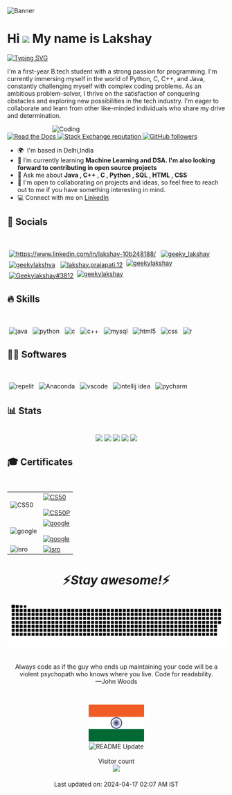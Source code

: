![Banner](https://res.cloudinary.com/superfolio/image/upload/v1620689979/68747470733a2f2f692e70696e696d672e636f6d2f6f726967696e616c732f63362f33332f63322f63363333633230656465383266306530636564376435373064626533613166332e676966_yjuh2s.gif)

<!--Intro-->
Hi ![](https://user-images.githubusercontent.com/18350557/176309783-0785949b-9127-417c-8b55-ab5a4333674e.gif) My name is Lakshay
=====================================================================================================================================
[![Typing SVG](https://readme-typing-svg.demolab.com?font=Roboto&weight=900&size=30&duration=3000&pause=1000&color=1DBF73&width=1000&height=45&lines=Pursuing+Btech+In+Artificial+Intelligence+And+Data+Science;Learning+Front+End+Development;Learning+Data+Structures+And+Algorithms)](https://git.io/typing-svg)

I'm a first-year B.tech student with a strong passion for programming. I'm currently immersing myself in the world of Python, C, C++, and Java, constantly challenging myself with complex coding problems. As an ambitious problem-solver, I thrive on the satisfaction of conquering obstacles and exploring new possibilities in the tech industry. I'm eager to collaborate and learn from other like-minded individuals who share my drive and determination.
<!--coding gif-->
<img align="right" alt="Coding" width=400 src="https://media.tenor.com/GfSX-u7VGM4AAAAC/coding.gif">

<p align="left"> <!--<a href="https://github.com/geekylakshya">
    <img src="https://komarev.com/ghpvc/?username=geekylakshya" alt="page views" />
  </a>-->
  <a href="https://macropower.readthedocs.io/en/latest">
    <img alt="Read the Docs" src="https://img.shields.io/readthedocs/macropower?logo=read-the-docs">
  </a>
  <a href="https://stackoverflow.com/users/21869032">
    <img alt="Stack Exchange reputation" src="https://img.shields.io/stackexchange/stackoverflow/r/21869032?color=orange&label=reputation&logo=stackoverflow">
  </a>
  <a href="https://github.com/geekylakshya?tab=followers">
    <img alt="GitHub followers" src="https://img.shields.io/github/followers/geekylakshya?color=green&logo=github">
  </a>
 </p>

* 🌍  I'm based in Delhi,India
* 🧠 I’m currently learning **Machine Learning and DSA. I'm also looking forward to contributing in open source projects**
* 💬 Ask me about **Java , C++ , C , Python , SQL , HTML , CSS**
* 🤝 I'm open to collaborating on projects and ideas, so feel free to reach out to me if you have something interesting in mind.
* 💻  Connect with me on <a href="https://www.linkedin.com/in/geekylakshay/">LinkedIn</a>

<!--social-->
<h2 align="left">🤝 Socials </h2>
<br>
<p align="left">
<a href="https://www.linkedin.com/in/lakshay-10b248188/" target="blank"><img src="https://img.shields.io/badge/LinkedIn-0A66C2.svg?style=for-the-badge&logo=LinkedIn&logoColor=white" alt="https://www.linkedin.com/in/lakshay-10b248188/" style="vertical-align:top; margin:4px"/></a>
<a href="https://twitter.com/geeky_lakshay" target="blank"><img src="https://img.shields.io/badge/Twitter-1DA1F2.svg?style=for-the-badge&logo=Twitter&logoColor=white" alt="geeky_lakshay" style="vertical-align:top; margin:4px"/></a>
<a href="https://instagram.com/geekylakshay" target="blank"><img src="https://img.shields.io/badge/Instagram-E4405F.svg?style=for-the-badge&logo=Instagram&logoColor=white" alt="geekylakshya" style="vertical-align:top; margin:4px"/></a>
<a href="https://www.facebook.com/lakshay.prajapati.12/" target="blank"><img src="https://img.shields.io/badge/Facebook-1877F2.svg?style=for-the-badge&logo=Facebook&logoColor=white" alt="lakshay.prajapati.12" style="vertical-align:top; margin:4px"/></a>
<a href="https://dev.to/geekylakshay" target="blank"><img src="https://img.shields.io/badge/dev.to-3F2BE5?style=for-the-badge&logo=dev.to&logoColor=white" alt="geekylakshay" style="vertical-align:top; margin:4px/"></a>
<a href="https://discord.com/channels/@Geekylakshay#3812" target="blank"><img src="https://img.shields.io/badge/Discord-5865F2.svg?style=for-the-badge&logo=Discord&logoColor=white" alt="Geekylakshay#3812" style="vertical-align:top; margin:4px"/></a>
<a href="https://medium.com/@geekylakshay" target="blank"><img src="https://img.shields.io/badge/Medium-5620B8?style=for-the-badge&logo=medium&logoColor=white" alt="geekylakshay" style="vertical-align:top; margin:4px/"></a> 
</p>

<!--skills-->
<h2 align="left">🔥 Skills </h2>
<br>
<p align="left">
  <!-- For more icons please follow  https://github.com/MikeCodesDotNET/ColoredBadges :: https://dev.to/envoy_/150-badges-for-github-pnk#ide :: https://home.aveek.io/GitHub-Profile-Badges/-->
<img src="https://img.shields.io/badge/java-%23ED8B00.svg?style=for-the-badge&logo=openjdk&logoColor=white" alt="java" style="vertical-align:top; margin:4px">
<img src="https://img.shields.io/badge/python-3670A0?style=for-the-badge&logo=python&logoColor=ffdd54" alt="python" style="vertical-align:top; margin:4px">
<img src="https://img.shields.io/badge/c-%2300599C.svg?style=for-the-badge&logo=c&logoColor=white" alt="c" style="vertical-align:top; margin:4px">
<img src="https://img.shields.io/badge/c++-%2300599C.svg?style=for-the-badge&logo=c%2B%2B&logoColor=white" alt="c++" style="vertical-align:top; margin:4px">
<img src="https://img.shields.io/badge/MySQL-005C84?style=for-the-badge&logo=mysql&logoColor=white" alt="mysql" style="vertical-align:top; margin:4px">
<img src="https://img.shields.io/badge/html5-%23E34F26.svg?style=for-the-badge&logo=html5&logoColor=white" alt="html5" style="vertical-align:top; margin:4px">
<img src="https://img.shields.io/badge/css3-%231572B6.svg?style=for-the-badge&logo=css3&logoColor=white" alt="css" style="vertical-align:top; margin:4px">
<img src="https://img.shields.io/badge/r-%23276DC3.svg?style=for-the-badge&logo=r&logoColor=white" alt="r" style="vertical-align:top; margin:4px">

<!--Softwares-->
<h2 align="left">🧑‍💻 Softwares </h2>
<br>
<p align="left">
<!-- for more https://home.aveek.io/GitHub-Profile-Badges/ -->
<img src="https://img.shields.io/badge/Replit-F26207.svg?style=for-the-badge&logo=Replit&logoColor=white" alt="repelit" style="vertical-align:top; margin:4px">
<img src="https://img.shields.io/badge/Anaconda-44A833.svg?style=for-the-badge&logo=Anaconda&logoColor=white" alt="Anaconda" style="vertical-align:top; margin:4px">
<img src="https://img.shields.io/badge/VS%20Code%20Insiders-35b393.svg?style=for-the-badge&logo=visual-studio-code&logoColor=white" alt="vscode" style="vertical-align:top; margin:4px">
<img src="https://img.shields.io/badge/IntelliJ%20IDEA-1CA2B0.svg?style=for-the-badge&logo=IntelliJ-IDEA&logoColor=white" alt="intellij idea" style="vertical-align:top; margin:4px">
<img src="https://img.shields.io/badge/PyCharm-F0A229.svg?style=for-the-badge&logo=PyCharm&logoColor=white" alt="pycharm" style="vertical-align:top; margin:4px">
<!--Stats-->
<h2 align="left">📊 Stats </h2>
<br>
<div align="center">
<img height="180em" src="https://github-profile-summary-cards.vercel.app/api/cards/profile-details?username=geekylakshya&theme=github_dark&hide_border=true" />
<img height="180em" src="https://github-profile-summary-cards.vercel.app/api/cards/repos-per-language?username=geekylakshya&theme=github_dark"  />
<img height="180em" src="https://github-profile-summary-cards.vercel.app/api/cards/most-commit-language?username=geekylakshya&theme=github_dark"  />
<img height="180em" src="https://github-profile-summary-cards.vercel.app/api/cards/stats?username=geekylakshya&theme=github_dark"/>
<img height="180em" src="https://github-profile-summary-cards.vercel.app/api/cards/productive-time?username=geekylakshya&theme=github_dark" />
</div>
<!--
<p align=center>
  <div align=center>
    <a href="https://github.com/geekylakshya/github-readme-streak-stats" title="Go to Source">
      <img align="left" height= 100% width=390 src="https://github-readme-streak-stats.herokuapp.com/?user=geekylakshya&theme=react&border=61dafb&hide_border=true" alt="geekylakshya" />
    </a>
    <a href="https://github.com/geekylakshya/github-readme-stats" title="Go to Source">
      <img align="right" height= 100% width=390 src="https://github-readme-stats.vercel.app/api?username=geekylakshya&show_icons=true&theme=react&border_color=61dafb&hide_border=true" />
    </a>
  </div>
  <br><br><br><br><br><br><br><br><br>
  
  <img src="https://github-readme-activity-graph.cyclic.app/graph?username=geekylakshya&theme=react-dark&bg_color=20232a&hide_border=true" width="100%"/>
  <!--<img align="center" src="https://github-profile-trophy.vercel.app/?username=geekylakshya&theme=react-dark&bg_color=20232a&hide_border=true" width="100%"/>-->
</p>

<!--certificates-->
<h2 align="left">🎓 Certificates </h2>
<br>
 <table>
  <tr>
    <td> <a target="blank"><img align="center" src="https://github.com/geekylakshya/geekylakshya/assets/115644084/590067ba-c04d-402e-8dc7-dfc52ff1ee7c" width="70" alt="CS50"/>
      </td>
    <td><a href="https://certificates.cs50.io/2e040a65-cd2f-4e86-84e2-665b09c61881.pdf?size=letter" target="blank"><img align="center" src="https://img.shields.io/badge/Introduction to Computer Science-c90016.svg?style=for-the-badge" alt="CS50"/><br><br>
         <a href="https://certificates.cs50.io/5d766ed9-ef20-4d7b-ae77-33b45992e58d.pdf?" target="blank"><img align="center" src="https://img.shields.io/badge/Introduction to Programming with python-c90016.svg?style=for-the-badge" alt="CS50P"/></a>
      </td>
  </tr>
  <tr>
    <td><a target="blank"><img align="center" src="https://github.com/geekylakshya/geekylakshya/assets/115644084/90b6babd-1589-410f-b636-ced74dfff0d7" width="70" alt="google"/><br></td>
    <td><a href="https://www.coursera.org/account/accomplishments/verify/H7XPHKCVXRBP" target="blank"><img align="center" src="https://img.shields.io/badge/Technical Support Fundamentals-4086f4.svg?style=for-the-badge" alt="google"/></a><br><br>
    <a href="https://www.coursera.org/account/accomplishments/verify/9PGF2YFWMSNL" target="blank"><img align="center" src="https://img.shields.io/badge/The Bits and Bytes of Computer Networking-4086f4.svg?style=for-the-badge" alt="google"/></a>
    </td>
  </tr>
  <tr>
    <td><a target="blank"><img align="center" src="https://github.com/geekylakshya/geekylakshya/assets/115644084/b9bd0d8d-3050-4346-b0e6-69d2d5e14011" width="70" alt="isro"/></td>
    <td><a href="https://drive.google.com/file/d/13aMVLnnG-1O5XCeEtSqxHtLKbzSB2OgC/view" target="blank"><img align="center" src="https://img.shields.io/badge/Remote Sensing & Gis For Environmental Studies-f87815.svg?style=for-the-badge" alt="isro"/></a>
    </td>
  </tr>
</table>

<!--
<details>
 <summary>
   <h2>🚀 My Coding Journey</h2></summary><i><b>
My coding journey began when I was just a curious and eager student in school. From an early age, I had a passion for learning everything I could about the programming world - from code and Linux, to theory and beyond. At the age of 10, I was fortunate enough to receive my first computer, and it quickly became my gateway to the world of machines and technology.<br>
  As I taught myself how to work with computers and software, my interest in programming grew exponentially. I was fascinated by the endless possibilities that programming languages could offer, and I knew that I wanted to pursue this passion further. It was during my senior secondary school years that I decided to take the plunge and enroll in computer science. This decision proved to be a pivotal moment in my life, as it allowed me to delve deeper into the world of programming in a more structured and formal way.<br>
  During my studies, I learned my second programming language, Python (the first one being HTML), which quickly became my favorite due to its versatility and ease of use. The more I learned about Python, the more amazed I was at its capabilities and the potential it held for the future of technology. After completing my 12th grade with PCM+CS, I continued to follow my passion by enrolling in college for a Bachelor's of Technology, and I choose Artificial Intelligence and Data Science as my stream.<br>
  Today, I continue to explore the many different things and programming languages available to me, always striving to expand my knowledge and explore the possibilities that the world of coding has to offer. I am driven by my curiosity and passion for technology, and I am excited to see where this journey will take me next.</i></b><br>
</details>
<h2/>
<!--outro-->
<h1 align='center'>⚡️<i>Stay awesome!</i>⚡️</h1>
<!--
<p align="center">
        <img src="https://github.com/geekylakshya/geekylakshya/blob/main/Bottom.svg" alt="Github Stats" />
</p>
-->
<div align="center">
	<img src="https://github.com/geekylakshya/geekylakshya/blob/main/assets/github-contribution-grid-snake.svg" />
</div>

<p align="center">
<br>
<text>Always code as if the guy who ends up maintaining your code will be a violent psychopath who knows where you live. Code for readability.<br> —John Woods</text>
</p>
<br>
<p align="center">
  <img alt="centered image" height="85" src="https://github.com/geekylakshya/geekylakshya/blob/main/India.png"/>
  <br>
  <img alt="README Update" 
  src="https://github.com/claytonjhamilton/claytonjhamilton/actions/workflows/readme_update.yaml/badge.svg" />
  <br><br>
	<!--
  <a href="https://github.com/geekylakshya">
    <img src="https://komarev.com/ghpvc/?username=geekylakshya" alt="page views" />
  </a>
-->
  Visitor count<br>
  <img src="https://profile-counter.glitch.me/geekylakshya/count.svg" />
  <br><br>
  Last updated on: 2024-04-17 02:07 AM IST
</p>


